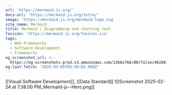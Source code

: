 ```yaml
---
url: 'https://mermaid.js.org/'
docs-url: 'https://mermaid.js.org/intro/'
image: 'https://mermaid.js.org/mermaid-logo.svg'
site_name: Mermaid
title: Mermaid | Diagramming and charting tool
favicon: 'https://mermaid.js.org/favicon.ico'
tags:
  - Web-Frameworks
  - Software-Development
  - Frameworks
og_screenshot_url: >-
  https://og-screenshots-prod.s3.amazonaws.com/1366x768/80/false/4628814d9f274c78228026bea6b3839a5098570f52f2e83d1dd2fb52d51981f6.jpeg
og-last-fetch: '2025-03-05T03:58:02.969Z'
---
```

[[Visual Software Development]], [[Data Standard]]
![[Screenshot 2025-02-24 at 7.38.00 PM_Mermaid-js--Hero.png]]
